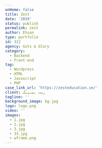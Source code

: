 ```yaml
---
onHome: false
title: Zest
date: '2019'
status: publish
permalink: zest
author: Ehsan
type: portfolio
id: 312
agency: Guts & Glory
category:
  - Backend
  - Front-end
tag:
  - Wordpress
  - HTML
  - Javascript
  - PHP
case_link_url: 'https://zesteducation.se/'
client: زست بمنینگ
tagline: ''
background_image: bg.jpg
logo: logo.png
video: ''
images:
  - 1.jpg
  - 2.jpg
  - 3.jpg
  - 33.jpg
  - wframe.png
---
```


